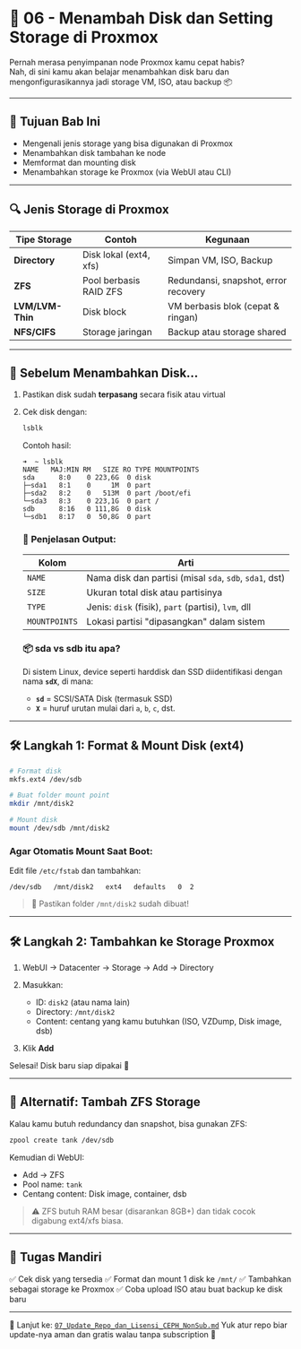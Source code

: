 # 💾 06 - Menambah Disk dan Setting Storage di Proxmox

Pernah merasa penyimpanan node Proxmox kamu cepat habis?  
Nah, di sini kamu akan belajar menambahkan disk baru dan mengonfigurasikannya jadi storage VM, ISO, atau backup 📦

---

## 🎯 Tujuan Bab Ini

- Mengenali jenis storage yang bisa digunakan di Proxmox
- Menambahkan disk tambahan ke node
- Memformat dan mounting disk
- Menambahkan storage ke Proxmox (via WebUI atau CLI)

---

## 🔍 Jenis Storage di Proxmox

| Tipe Storage | Contoh                   | Kegunaan                             |
|--------------|--------------------------|--------------------------------------|
| **Directory** | Disk lokal (ext4, xfs)   | Simpan VM, ISO, Backup               |
| **ZFS**       | Pool berbasis RAID ZFS   | Redundansi, snapshot, error recovery |
| **LVM/LVM-Thin** | Disk block             | VM berbasis blok (cepat & ringan)    |
| **NFS/CIFS**  | Storage jaringan         | Backup atau storage shared           |

---

## 🧠 Sebelum Menambahkan Disk…

1. Pastikan disk sudah **terpasang** secara fisik atau virtual
2. Cek disk dengan:
   ```bash
   lsblk
   ````

    Contoh hasil:
    
    ```
    ➜  ~ lsblk
    NAME   MAJ:MIN RM   SIZE RO TYPE MOUNTPOINTS
    sda      8:0    0 223,6G  0 disk 
    ├─sda1   8:1    0     1M  0 part 
    ├─sda2   8:2    0   513M  0 part /boot/efi
    └─sda3   8:3    0 223,1G  0 part /
    sdb      8:16   0 111,8G  0 disk 
    └─sdb1   8:17   0  50,8G  0 part 
    ```
    
    ### 🧠 Penjelasan Output:
    
    | Kolom         | Arti                                                    |
    | ------------- | ------------------------------------------------------- |
    | `NAME`        | Nama disk dan partisi (misal `sda`, `sdb`, `sda1`, dst) |
    | `SIZE`        | Ukuran total disk atau partisinya                       |
    | `TYPE`        | Jenis: `disk` (fisik), `part` (partisi), `lvm`, dll     |
    | `MOUNTPOINTS` | Lokasi partisi "dipasangkan" dalam sistem               |
    
    ### 📦 sda vs sdb itu apa?
    Di sistem Linux, device seperti harddisk dan SSD diidentifikasi dengan nama **`sdX`**, di mana:

    * **`sd`** = SCSI/SATA Disk (termasuk SSD)
    * **`X`** = huruf urutan mulai dari `a`, `b`, `c`, dst.

---

## 🛠️ Langkah 1: Format & Mount Disk (ext4)

```bash
# Format disk
mkfs.ext4 /dev/sdb

# Buat folder mount point
mkdir /mnt/disk2

# Mount disk
mount /dev/sdb /mnt/disk2
```

### Agar Otomatis Mount Saat Boot:

Edit file `/etc/fstab` dan tambahkan:

```
/dev/sdb   /mnt/disk2   ext4   defaults   0  2
```

> 📝 Pastikan folder `/mnt/disk2` sudah dibuat!

---

## 🛠️ Langkah 2: Tambahkan ke Storage Proxmox

1. WebUI → Datacenter → Storage → Add → Directory
2. Masukkan:

   * ID: `disk2` (atau nama lain)
   * Directory: `/mnt/disk2`
   * Content: centang yang kamu butuhkan (ISO, VZDump, Disk image, dsb)
3. Klik **Add**

Selesai! Disk baru siap dipakai 💪

---

## 🔁 Alternatif: Tambah ZFS Storage

Kalau kamu butuh redundancy dan snapshot, bisa gunakan ZFS:

```bash
zpool create tank /dev/sdb
```

Kemudian di WebUI:

* Add → ZFS
* Pool name: `tank`
* Centang content: Disk image, container, dsb

> ⚠️ ZFS butuh RAM besar (disarankan 8GB+) dan tidak cocok digabung ext4/xfs biasa.

---

## 🎯 Tugas Mandiri

✅ Cek disk yang tersedia
✅ Format dan mount 1 disk ke `/mnt/`
✅ Tambahkan sebagai storage ke Proxmox
✅ Coba upload ISO atau buat backup ke disk baru

---

📍 Lanjut ke: [`07_Update_Repo_dan_Lisensi_CEPH_NonSub.md`](07_Update_Repo_dan_Lisensi_CEPH_NonSub.md)
Yuk atur repo biar update-nya aman dan gratis walau tanpa subscription 🧩
